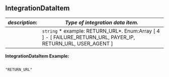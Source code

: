 
## IntegrationDataItem

| *description*:   | *Type of integration data item.*|
|----|----|
|    |  ``` string ```  * example: RETURN_URL*. Enum:Array [ 4 ] - [ FAILURE_RETURN_URL, PAYER_IP, RETURN_URL, USER_AGENT ]|

**IntegrationDataItem Example:**

```{r} 

"RETURN_URL"

```
